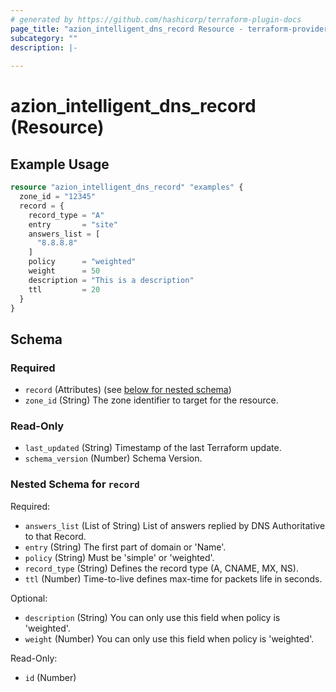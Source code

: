 ```yaml
---
# generated by https://github.com/hashicorp/terraform-plugin-docs
page_title: "azion_intelligent_dns_record Resource - terraform-provider-azion"
subcategory: ""
description: |-
  
---
```


# azion_intelligent_dns_record (Resource)



## Example Usage

```terraform
resource "azion_intelligent_dns_record" "examples" {
  zone_id = "12345"
  record = {
    record_type = "A"
    entry       = "site"
    answers_list = [
      "8.8.8.8"
    ]
    policy      = "weighted"
    weight      = 50
    description = "This is a description"
    ttl         = 20
  }
}
```

<!-- schema generated by tfplugindocs -->
## Schema

### Required

- `record` (Attributes) (see [below for nested schema](#nestedatt--record))
- `zone_id` (String) The zone identifier to target for the resource.

### Read-Only

- `last_updated` (String) Timestamp of the last Terraform update.
- `schema_version` (Number) Schema Version.

<a id="nestedatt--record"></a>
### Nested Schema for `record`

Required:

- `answers_list` (List of String) List of answers replied by DNS Authoritative to that Record.
- `entry` (String) The first part of domain or 'Name'.
- `policy` (String) Must be 'simple' or 'weighted'.
- `record_type` (String) Defines the record type (A, CNAME, MX, NS).
- `ttl` (Number) Time-to-live defines max-time for packets life in seconds.

Optional:

- `description` (String) You can only use this field when policy is 'weighted'.
- `weight` (Number) You can only use this field when policy is 'weighted'.

Read-Only:

- `id` (Number)
